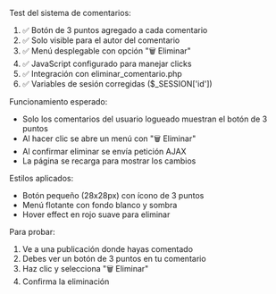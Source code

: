 Test del sistema de comentarios:

1. ✅ Botón de 3 puntos agregado a cada comentario
2. ✅ Solo visible para el autor del comentario
3. ✅ Menú desplegable con opción "🗑️ Eliminar"
4. ✅ JavaScript configurado para manejar clicks
5. ✅ Integración con eliminar_comentario.php
6. ✅ Variables de sesión corregidas ($_SESSION['id'])

Funcionamiento esperado:
- Solo los comentarios del usuario logueado muestran el botón de 3 puntos
- Al hacer clic se abre un menú con "🗑️ Eliminar"
- Al confirmar eliminar se envía petición AJAX
- La página se recarga para mostrar los cambios

Estilos aplicados:
- Botón pequeño (28x28px) con ícono de 3 puntos
- Menú flotante con fondo blanco y sombra
- Hover effect en rojo suave para eliminar

Para probar:
1. Ve a una publicación donde hayas comentado
2. Debes ver un botón de 3 puntos en tu comentario
3. Haz clic y selecciona "🗑️ Eliminar"
4. Confirma la eliminación